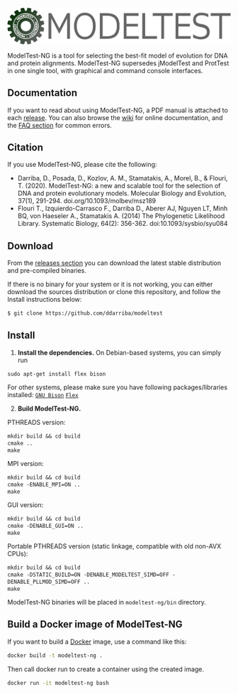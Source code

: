 ![ModelTest-NG](https://github.com/ddlsandbox/assets/blob/master/modeltest/img/header.png?raw=true)

ModelTest-NG is a tool for selecting the best-fit model of evolution
for DNA and protein alignments.
ModelTest-NG supersedes jModelTest and ProtTest in one single tool,
with graphical and command console interfaces.

## Documentation

If you want to read about using ModelTest-NG, a PDF manual is attached to
each [release](https://github.com/ddarriba/modeltest/releases).
You can also browse the [wiki](https://github.com/ddarriba/modeltest/wiki) for
online documentation, and the [FAQ section](https://github.com/ddarriba/modeltest/wiki/FAQ)
for common errors.

## Citation

If you use ModelTest-NG, please cite the following:

* Darriba, D., Posada, D., Kozlov, A. M., Stamatakis, A., Morel, B., & Flouri, T. (2020). ModelTest-NG: a new and scalable tool for the selection of DNA and protein evolutionary models. Molecular Biology and Evolution, 37(1), 291-294. doi.org/10.1093/molbev/msz189
* Flouri T., Izquierdo-Carrasco F., Darriba D., Aberer AJ, Nguyen LT, Minh BQ, von Haeseler A., Stamatakis A. (2014) The Phylogenetic Likelihood Library. Systematic Biology, 64(2): 356-362. doi:10.1093/sysbio/syu084

## Download

From the [releases section](https://github.com/ddarriba/modeltest/releases) you can
download the latest stable distribution and pre-compiled binaries.

If there is no binary for your system or it is not working, you can either download the sources
distribution or clone this repository, and follow the Install instructions below:

```bash
$ git clone https://github.com/ddarriba/modeltest
```

## Install

1. **Install the dependencies.** On Debian-based systems, you can simply run

```
sudo apt-get install flex bison
```
For other systems, please make sure you have following packages/libraries installed:
[`GNU Bison`](http://www.gnu.org/software/bison/) [`Flex`](http://flex.sourceforge.net/)

2. **Build ModelTest-NG.**

PTHREADS version:

```
mkdir build && cd build
cmake ..
make
```

MPI version:

```
mkdir build && cd build
cmake -ENABLE_MPI=ON ..
make
```

GUI version:

```
mkdir build && cd build
cmake -DENABLE_GUI=ON ..
make
```

Portable PTHREADS version (static linkage, compatible with old non-AVX CPUs):

```
mkdir build && cd build
cmake -DSTATIC_BUILD=ON -DENABLE_MODELTEST_SIMD=OFF -DENABLE_PLLMOD_SIMD=OFF ..
make
```

ModelTest-NG binaries will be placed in `modeltest-ng/bin` directory.

## Build a Docker image of ModelTest-NG

If you want to build a [Docker](https://www.docker.com/) image, use a command like this:

```sh
docker build -t modeltest-ng .
```

Then call docker run to create a container using the created image.

```sh
docker run -it modeltest-ng bash
```
